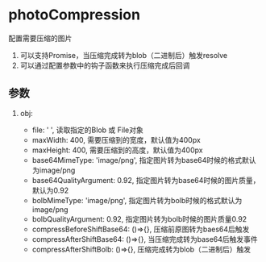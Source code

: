 # photoCompression
配置需要压缩的图片  
1. 可以支持Promise，当压缩完成转为blob（二进制后）触发resolve
2. 可以通过配置参数中的钩子函数来执行压缩完成后回调
## 参数

1. obj: <Object>
    - file: ' ',  读取指定的Blob 或 File对象
    - maxWidth: 400, 需要压缩到的宽度，默认值为400px
    - maxHeight: 400,  需要压缩到的高度，默认值为400px
    - base64MimeType: 'image/png', 指定图片转为base64时候的格式默认为image/png
    - base64QualityArgument: 0.92,  指定图片转为base64时候的图片质量，默认为0.92
    - bolbMimeType: 'image/png', 指定图片转为bolb时候的格式默认为image/png
    - bolbQualityArgument: 0.92,  指定图片转为bolb时候的图片质量0.92
    - compressBeforeShiftBase64: ()=>{},  压缩前原图转为baes64后触发
    - compressAfterShiftBase64: ()=>{},  当压缩完成转为base64后触发事件
    - compressAfterShiftBolb: ()=>{},  压缩完成转为blob（二进制后）触发